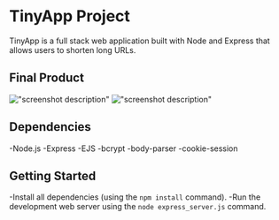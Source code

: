 # TinyApp Project

TinyApp is a full stack web application built with Node and Express that allows users to shorten long URLs.

## Final Product

!["screenshot description"](#)
!["screenshot description"](#)


## Dependencies

-Node.js
-Express
-EJS
-bcrypt
-body-parser
-cookie-session



## Getting Started

-Install all dependencies (using the `npm install` command).
-Run the development web server using the `node express_server.js` command.
